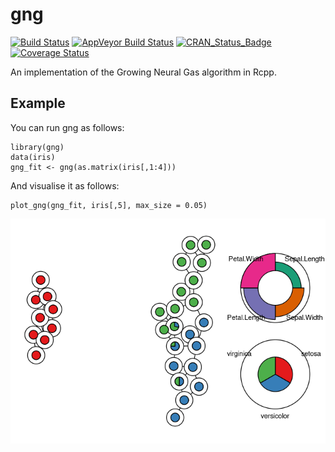 gng
===

[![Build
Status](https://travis-ci.org/rcannood/gng.svg?branch=master)](https://travis-ci.org/rcannood/gng)
[![AppVeyor Build
Status](https://ci.appveyor.com/api/projects/status/github/rcannood/gng?branch=master&svg=true)](https://ci.appveyor.com/project/rcannood/gng)
[![CRAN\_Status\_Badge](https://www.r-pkg.org/badges/version/gng)](https://cran.r-project.org/package=gng)
[![Coverage
Status](https://codecov.io/gh/rcannood/gng/branch/master/graph/badge.svg)](https://codecov.io/gh/rcannood/gng?branch=master)

An implementation of the Growing Neural Gas algorithm in Rcpp.

Example
-------

You can run gng as follows:

    library(gng)
    data(iris)
    gng_fit <- gng(as.matrix(iris[,1:4]))

And visualise it as follows:

    plot_gng(gng_fit, iris[,5], max_size = 0.05)

![](man/figures/README_plot-1.png)
